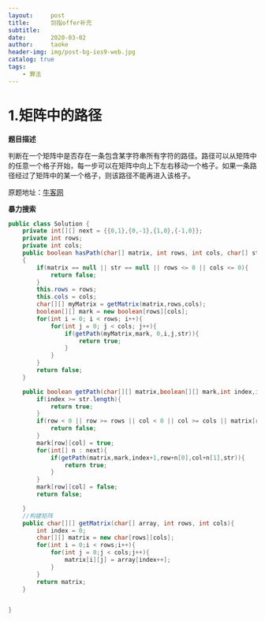 ```yaml
---
layout:     post
title:      剑指offer补充
subtitle:   
date:       2020-03-02
author:     taoke
header-img: img/post-bg-ios9-web.jpg
catalog: true
tags:
    - 算法
---
```


# 1.矩阵中的路径

**题目描述**

判断在一个矩阵中是否存在一条包含某字符串所有字符的路径。路径可以从矩阵中的任意一个格子开始，每一步可以在矩阵中向上下左右移动一个格子。如果一条路径经过了矩阵中的某一个格子，则该路径不能再进入该格子。

原题地址：[牛客网](https://www.nowcoder.com/practice/c61c6999eecb4b8f88a98f66b273a3cc?tpId=13&tqId=11218&tPage=1&rp=1&ru=/ta/coding-interviews&qru=/ta/coding-interviews/question-ranking&from=cyc_github)

**暴力搜索**

```java
public class Solution {
    private int[][] next = {{0,1},{0,-1},{1,0},{-1,0}};
    private int rows;
    private int cols;
    public boolean hasPath(char[] matrix, int rows, int cols, char[] str)
    {
        if(matrix == null || str == null || rows <= 0 || cols <= 0){
            return false;
        }
        this.rows = rows;
        this.cols = cols;
        char[][] myMatrix = getMatrix(matrix,rows,cols);
        boolean[][] mark = new boolean[rows][cols];
        for(int i = 0; i < rows; i++){
            for(int j = 0; j < cols; j++){
                if(getPath(myMatrix,mark, 0,i,j,str)){
                    return true;
                }
            }
        }
        return false;
    }

    public boolean getPath(char[][] matrix,boolean[][] mark,int index,int row, int col,char[] str){
        if(index >= str.length){
            return true;
        }
        if(row < 0 || row >= rows || col < 0 || col >= cols || matrix[row][col] != str[index] || mark[row][col]){
            return false;
        }
        mark[row][col] = true;
        for(int[] n : next){
            if(getPath(matrix,mark,index+1,row+n[0],col+n[1],str)){
                return true;
            }
        }
        mark[row][col] = false;
        return false;

    }
    //构建矩阵
    public char[][] getMatrix(char[] array, int rows, int cols){
        int index = 0;
        char[][] matrix = new char[rows][cols];
        for(int i = 0;i < rows;i++){
            for(int j = 0;j < cols;j++){
                matrix[i][j] = array[index++];
            }
        }
        return matrix;
    }


}
```